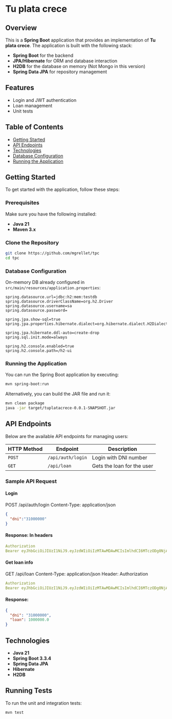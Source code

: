 
# Tu plata crece


## Overview
This is a **Spring Boot** application that provides an implementation of **Tu plata crece**.
The application is built with the following stack:

- **Spring Boot** for the backend
- **JPA/Hibernate** for ORM and database interaction
- **H2DB** for the database on memory (Not Mongo in this version)
- **Spring Data JPA** for repository management

## Features
- Login and JWT authentication
- Loan management
- Unit tests

## Table of Contents
- [Getting Started](#getting-started)
- [API Endpoints](#api-endpoints)
- [Technologies](#technologies)
- [Database Configuration](#database-configuration)
- [Running the Application](#running-the-application)

## Getting Started

To get started with the application, follow these steps:

### Prerequisites
Make sure you have the following installed:
- **Java 21**
- **Maven 3.x**

### Clone the Repository

```bash
git clone https://github.com/mgrellet/tpc
cd tpc
```

### Database Configuration

On-memory DB already configured in `src/main/resources/application.properties`:

```properties
spring.datasource.url=jdbc:h2:mem:testdb
spring.datasource.driverClassName=org.h2.Driver
spring.datasource.username=sa
spring.datasource.password=

spring.jpa.show-sql=true
spring.jpa.properties.hibernate.dialect=org.hibernate.dialect.H2Dialect

spring.jpa.hibernate.ddl-auto=create-drop
spring.sql.init.mode=always

spring.h2.console.enabled=true
spring.h2.console.path=/h2-ui
```

### Running the Application

You can run the Spring Boot application by executing:

```bash
mvn spring-boot:run
```

Alternatively, you can build the JAR file and run it:

```bash
mvn clean package
java -jar target/tuplatacrece-0.0.1-SNAPSHOT.jar
```

## API Endpoints

Below are the available API endpoints for managing users:

| HTTP Method | Endpoint              | Description                |
|-------------|-----------------------|----------------------------|
| `POST`      | `/api/auth/login`     | Login with DNI number      |
| `GET`       | `/api/loan`           | Gets the loan for the user |


### Sample API Request

#### Login

POST /api/auth/login
Content-Type: application/json
```json
{
  "dni":"31000000"
}
```

#### Response: In headers
```yaml
Authorization
Bearer eyJhbGciOiJIUzI1NiJ9.eyJzdWIiOiIzMTAwMDAwMCIsImlhdCI6MTczODg0NjAxMiwiZXhwIjoxNzM4ODQ5NjEyfQ.RpGVpBTxyEVOKPJ5WXh7bmsVgeS2Xe3pV4LikXQxBxg
```

#### Get loan info

GET /api/loan
Content-Type: application/json
Header: Authorization
```yaml
Authorization
Bearer eyJhbGciOiJIUzI1NiJ9.eyJzdWIiOiIzMTAwMDAwMCIsImlhdCI6MTczODg0NjAxMiwiZXhwIjoxNzM4ODQ5NjEyfQ.RpGVpBTxyEVOKPJ5WXh7bmsVgeS2Xe3pV4LikXQxBxg
```

#### Response:
```json
{
  "dni": "31000000",
  "loan": 1000000.0
}
```


## Technologies
- **Java 21**
- **Spring Boot 3.3.4**
- **Spring Data JPA**
- **Hibernate**
- **H2DB**

## Running Tests

To run the unit and integration tests:

```bash
mvn test
```

